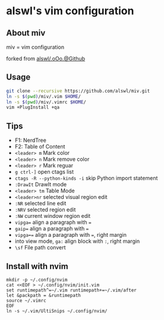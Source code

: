 # alswl's vim configuration #

## About miv ##

miv = vim configuration

forked from [alswl/.oOo.@Github][]

## Usage ##

``` bash
git clone --recursive https://github.com/alswl/miv.git
ln -s $(pwd)/miv/.vim $HOME/
ln -s $(pwd)/miv/.vimrc $HOME/
vim +PlugInstall +qa
```


## Tips

- F1: NerdTree
- F2: Table of Content
- `<leader> m` Mark color
- `<leader> n` Mark remove color
- `<leader> r` Mark reguar
- `g ctrl-]` open ctags list
- `ctags -R --python-kinds -i` skip Python import statement
- `:DrawIt` DrawIt mode
- `<leader> tm` Table Mode
- `<leader>nr` selected visual region edit
- `:NR` selected line edit
- `:NRV` selected region edit
- `:NW` current window region edit
- `vipga=` align a paragraph with `=`
- `gaip=` align a paragraph with `=`
- `vipga➡️=` align a paragraph with `=`, right margin
- into view mode, `ga:` align block with `:`, right margin
- `\sf` File path convert

## Install with nvim

```
mkdir -p ~/.config/nvim
cat <<EOF > ~/.config/nvim/init.vim
set runtimepath^=~/.vim runtimepath+=~/.vim/after
let &packpath = &runtimepath
source ~/.vimrc
EOF
ln -s ~/.vim/UltiSnips ~/.config/nvim/
```



[alswl/.oOo.@Github]: https://github.com/alswl/.oOo.




